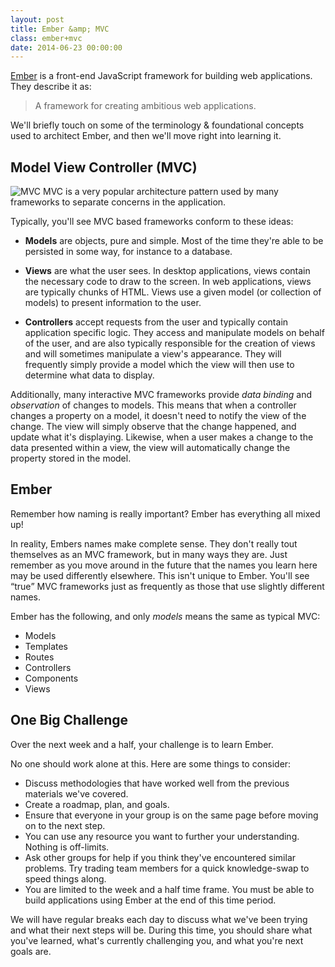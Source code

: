 ```yaml
---
layout: post
title: Ember &amp; MVC
class: ember+mvc
date: 2014-06-23 00:00:00
---
```


[Ember][ember] is a front-end JavaScript framework for building web
applications. They describe it as:

> A framework for creating ambitious web applications.

We'll briefly touch on some of the terminology & foundational concepts used to
architect Ember, and then we'll move right into learning it.

## Model View Controller (MVC)

![MVC][mvc] MVC is a very popular architecture pattern used by many frameworks to separate
concerns in the application.

Typically, you'll see MVC based frameworks conform to these ideas:

- **Models** are objects, pure and simple. Most of the time they're able to be
  persisted in some way, for instance to a database.

- **Views** are what the user sees. In desktop applications, views contain the
  necessary code to draw to the screen. In web applications, views are
  typically chunks of HTML. Views use a given model (or collection of models)
  to present information to the user.

- **Controllers** accept requests from the user and typically contain
  application specific logic. They access and manipulate models on behalf of
  the user, and are also typically responsible for the creation of views and
  will sometimes manipulate a view's appearance. They will frequently simply
  provide a model which the view will then use to determine what data to
  display.


Additionally, many interactive MVC frameworks provide _data binding_ and
_observation_ of changes to models. This means that when a controller changes
a property on a model, it doesn't need to notify the view of the change. The
view will simply observe that the change happened, and update what it's
displaying. Likewise, when a user makes a change to the data presented within
a view, the view will automatically change the property stored in the model.

## Ember

Remember how naming is really important? Ember has everything all mixed up!

In reality, Embers names make complete sense. They don't really tout themselves
as an MVC framework, but in many ways they are. Just remember as you move
around in the future that the names you learn here may be used differently
elsewhere. This isn't unique to Ember. You'll see <q>true</q> MVC frameworks
just as frequently as those that use slightly different names.

Ember has the following, and only _models_ means the same as typical MVC:

- Models
- Templates
- Routes
- Controllers
- Components
- Views

## One Big Challenge

Over the next week and a half, your challenge is to learn Ember.

No one should work alone at this. Here are some things to consider:

- Discuss methodologies that have worked well from the previous materials we've
  covered.
- Create a roadmap, plan, and goals.
- Ensure that everyone in your group is on the same page before moving on to
  the next step.
- You can use any resource you want to further your understanding. Nothing is
  off-limits.
- Ask other groups for help if you think they've encountered similar problems.
  Try trading team members for a quick knowledge-swap to speed things along.
- You are limited to the week and a half time frame. You must be able to build
  applications using Ember at the end of this time period.


We will have regular breaks each day to discuss what we've been trying and what
their next steps will be. During this time, you should share what you've
learned, what's currently challenging you, and what you're next goals are.


[ember]: http://emberjs.com
[mvc]: http://upload.wikimedia.org/wikipedia/commons/a/a0/MVC-Process.svg

